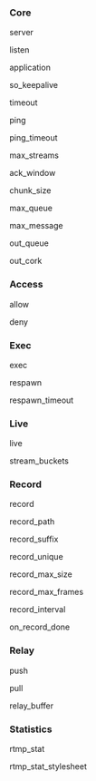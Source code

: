 ### Core
server

listen

application

so_keepalive

timeout

ping

ping_timeout

max_streams

ack_window

chunk_size

max_queue

max_message

out_queue

out_cork

### Access

allow

deny

### Exec

exec

respawn

respawn_timeout

### Live

live

stream_buckets

### Record

record

record_path

record_suffix

record_unique

record_max_size

record_max_frames

record_interval

on_record_done

### Relay

push

pull

relay_buffer

### Statistics

rtmp_stat

rtmp_stat_stylesheet
